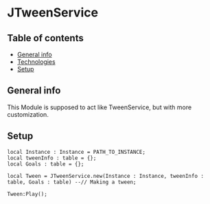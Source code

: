 # JTweenService

## Table of contents
* [General info](#general-info)
* [Technologies](#technologies)
* [Setup](#setup)

## General info
This Module is supposed to act like TweenService, but with more customization.

## Setup
```
local Instance : Instance = PATH_TO_INSTANCE;
local tweenInfo : table = {};
local Goals : table = {};

local Tween = JTweenService.new(Instance : Instance, tweenInfo : table, Goals : table) --// Making a tween;

Tween:Play();
```
